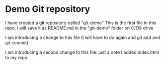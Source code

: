 # Demo Git repository

I have created a git repository called "git-demo"
This is the first file in this repo, I will save it as README.md in the "git-demo" folder on C/OS drive

I am introducing a change to this file (I will have to do again and git add and git commit)

I am introducing a second change to this file: just a note I added index.html to my repo